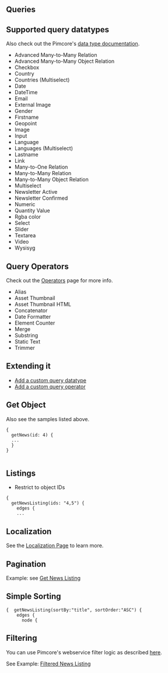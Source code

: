## Queries

## Supported query datatypes

Also check out the Pimcore's [data type documentation](https://pimcore.com/docs/5.x/Development_Documentation/Objects/Object_Classes/Data_Types/index.html). 

* Advanced Many-to-Many Relation
* Advanced Many-to-Many Object Relation
* Checkbox
* Country
* Countries (Multiselect)
* Date
* DateTime
* Email
* External Image
* Gender
* Firstname
* Geopoint
* Image
* Input
* Language
* Languages (Multiselect)
* Lastname
* Link
* Many-to-One Relation
* Many-to-Many Relation
* Many-to-Many Object Relation
* Multiselect
* Newsletter Active
* Newsletter Confirmed
* Numeric
* Quantity Value
* Rgba color
* Select
* Slider
* Textarea
* Video
* Wysisyg

## Query Operators

Check out the [Operators](graphl/Operators.md) page for more info.

* Alias
* Asset Thumbnail
* Asset Thumbnail HTML
* Concatenator
* Date Formatter
* Element Counter
* Merge
* Substring
* Static Text
* Trimmer

## Extending it
* [Add a custom query datatype](./AddCustomQueryDatatype.md)
* [Add a custom query operator](./AddCustomQueryOperator.md)

## Get Object

Also see the samples listed above.

```
{
  getNews(id: 4) {
  ...
  }
} 
    
```

## Listings

* Restrict to object IDs

```
{
  getNewsListing(ids: "4,5") {
    edges {
    ...
```

## Localization

See the [Localization Page](graphl/Localization.md) to learn more.
 
 
## Pagination

Example:
see [Get News Listing](graphl/Sample2.md)

## Simple Sorting
```
{  getNewsListing(sortBy:"title", sortOrder:"ASC") {
    edges {
      node {
```

## Filtering

You can use Pimcore's webservice filter logic
as described [here](https://pimcore.com/docs/5.x/Development_Documentation/Web_Services/Query_Filters.html).

See Example: [Filtered News Listing](graphl/Filtering.md)

